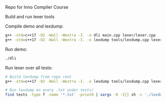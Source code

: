 Repo for Inno Compiler Course

Build and run lexer tools

Compile demo and lexdump:

```bash
g++ -std=c++17 -O2 -Wall -Wextra -I. -o dli main.cpp lexer/lexer.cpp
g++ -std=c++17 -O2 -Wall -Wextra -I. -o lexdump tools/lexdump.cpp lexer/lexer.cpp
```

Run demo:

```bash
./dli
```

Run lexer over all tests:

```bash
# Build lexdump from repo root
g++ -std=c++17 -O2 -Wall -Wextra -I. -o lexdump tools/lexdump.cpp lexer/lexer.cpp

# Run lexdump on every .txt under tests/
find tests -type f -name '*.txt' -print0 | xargs -0 -I{} sh -c './lexdump "$1"' _ {} > tokens.log
```

